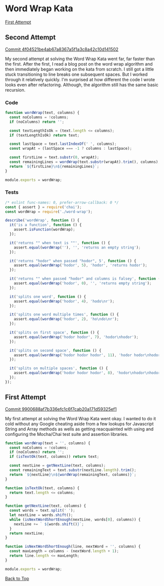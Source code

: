 # Word Wrap Kata
[First Attempt](#first-attempt)

## Second Attempt
[Commit 4f04521be4ab67a8367a5f1a3c8a42c10d141502](https://github.com/median-man/javascript-katas/commit/4f04521be4ab67a8367a5f1a3c8a42c10d141502)

My second attempt at solving the Word Wrap Kata went far, far faster than the first. After the first, I read a blog post on the word wrap algorithm and then immediately began working on the kata from scratch. I still got a little stuck transitioning to line breaks one subsequent spaces. But I worked through it relatively quickly. I'm surprised at how different the code I wrote looks even after refactoring. Although, the algorithm still has the same basic recursion.

### Code
```javascript
function wordWrap(text, columns) {
  const noColumns = !columns;
  if (noColumns) return '';

  const textLengthIsOk = (text.length <= columns);
  if (textLengthIsOk) return text;

  const lastSpace = text.lastIndexOf(' ', columns);
  const wrapAt = (lastSpace === -1 ? columns : lastSpace);

  const firstLine = text.substr(0, wrapAt);
  const remainingLines = wordWrap(text.substr(wrapAt).trim(), columns);
  return `${firstLine}\n${remainingLines}`;
}

module.exports = wordWrap;
```

### Tests
```javascript
/* eslint func-names: 0, prefer-arrow-callback: 0 */
const { assert } = require('chai');
const wordWrap = require('./word-wrap');

describe('wordWrap', function () {
  it('is a function', function () {
    assert.isFunction(wordWrap);
  });

  it('returns "" when text is ""', function () {
    assert.equal(wordWrap(''), '', 'returns an empty string');
  });

  it('returns "hodor" when passed "hodor", 5', function () {
    assert.equal(wordWrap('hodor', 5), 'hodor', 'returns hodor');
  });

  it('returns "" when passed "hodor" and columns is falsey', function () {
    assert.equal(wordWrap('hodor', 0), '', 'returns empty string');
  });

  it('splits one word', function () {
    assert.equal(wordWrap('hodor', 4), 'hodo\nr');
  });

  it('splits one word multiple times', function () {
    assert.equal(wordWrap('hodor', 2), 'ho\ndo\nr');
  });

  it('splits on first space', function () {
    assert.equal(wordWrap('hodor hodor', 7), 'hodor\nhodor');
  });

  it('splits on second space', function () {
    assert.equal(wordWrap('hodor hodor hodor', 11), 'hodor hodor\nhodor');
  });

  it('splits on multiple spaces', function () {
    assert.equal(wordWrap('hodor hodor hodor', 8), 'hodor\nhodor\nhodor');
  });
});
```

## First Attempt
[Commit 9900688af7b336efc1c6f7cab20a171d59325ef1](https://github.com/median-man/javascript-katas/commit/9900688af7b336efc1c6f7cab20a171d59325ef1)

My first attempt at solving the Word Wrap Kata went okay. I wanted to do it cold without any Google cheating aside from a few lookups for Javascript String and Array methods as wells as getting reacquainted with using and configuring the Mocha/Chai test suite and assertion libraries.

```javascript
function wordWrap(text = '', columns) {
  const noColumns = !columns;
  if (noColumns) return '';
  if (isTextOk(text, columns)) return text;

  const nextLine = getNextLine(text, columns);
  const remainingText = text.substr(nextLine.length).trim();
  return `${nextLine}\n${wordWrap(remainingText, columns)}`;
}

function isTextOk(text, columns) {
  return text.length <= columns;
}

function getNextLine(text, columns) {
  const words = text.split(' ');
  let nextLine = words.shift();
  while (isNextWordShortEnough(nextLine, words[0], columns)) {
    nextLine += ` ${words.shift()}`;
  }
  return nextLine;
}

function isNextWordShortEnough(line, nextWord = '', columns) {
  const maxLength = columns - (nextWord.length + 1);
  return line.length <= maxLength;
}

module.exports = wordWrap;
```
[Back to Top](#word-wrap-kata)